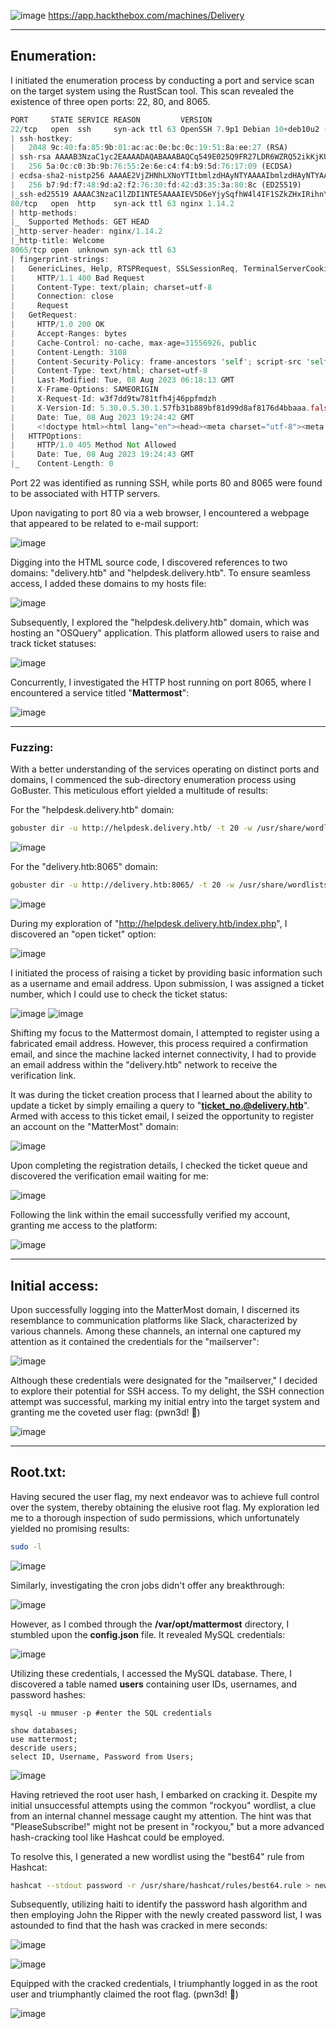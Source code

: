 ![image](https://github.com/F41zK4r1m/HackTheBox/assets/87700008/3730d7a9-8b21-49e5-a3e9-dc44c8a9d454)
https://app.hackthebox.com/machines/Delivery

-----------------------------------------------------------------------------------------------------------------------------------------------------------------------

## Enumeration:

I initiated the enumeration process by conducting a port and service scan on the target system using the RustScan tool. This scan revealed the existence of three open ports: 22, 80, and 8065.

```Rust
PORT     STATE SERVICE REASON         VERSION
22/tcp   open  ssh     syn-ack ttl 63 OpenSSH 7.9p1 Debian 10+deb10u2 (protocol 2.0)
| ssh-hostkey: 
|   2048 9c:40:fa:85:9b:01:ac:ac:0e:bc:0c:19:51:8a:ee:27 (RSA)
| ssh-rsa AAAAB3NzaC1yc2EAAAADAQABAAABAQCq549E025Q9FR27LDR6WZRQ52ikKjKUQLmE9ndEKjB0i1qOoL+WzkvqTdqEU6fFW6AqUIdSEd7GMNSMOk66otFgSoerK6MmH5IZjy4JqMoNVPDdWfmEiagBlG3H7IZ7yAO8gcg0RRrIQjE7XTMV09GmxEUtjojoLoqudUvbUi8COHCO6baVmyjZRlXRCQ6qTKIxRZbUAo0GOY8bYmf9sMLf70w6u/xbE2EYDFH+w60ES2K906x7lyfEPe73NfAIEhHNL8DBAUfQWzQjVjYNOLqGp/WdlKA1RLAOklpIdJQ9iehsH0q6nqjeTUv47mIHUiqaM+vlkCEAN3AAQH5mB/1
|   256 5a:0c:c0:3b:9b:76:55:2e:6e:c4:f4:b9:5d:76:17:09 (ECDSA)
| ecdsa-sha2-nistp256 AAAAE2VjZHNhLXNoYTItbmlzdHAyNTYAAAAIbmlzdHAyNTYAAABBBAiAKnk2lw0GxzzqMXNsPQ1bTk35WwxCa3ED5H34T1yYMiXnRlfssJwso60D34/IM8vYXH0rznR9tHvjdN7R3hY=
|   256 b7:9d:f7:48:9d:a2:f2:76:30:fd:42:d3:35:3a:80:8c (ED25519)
|_ssh-ed25519 AAAAC3NzaC1lZDI1NTE5AAAAIEV5D6eYjySqfhW4l4IF1SZkZHxIRihnY6Mn6D8mLEW7
80/tcp   open  http    syn-ack ttl 63 nginx 1.14.2
| http-methods: 
|_  Supported Methods: GET HEAD
|_http-server-header: nginx/1.14.2
|_http-title: Welcome
8065/tcp open  unknown syn-ack ttl 63
| fingerprint-strings: 
|   GenericLines, Help, RTSPRequest, SSLSessionReq, TerminalServerCookie: 
|     HTTP/1.1 400 Bad Request
|     Content-Type: text/plain; charset=utf-8
|     Connection: close
|     Request
|   GetRequest: 
|     HTTP/1.0 200 OK
|     Accept-Ranges: bytes
|     Cache-Control: no-cache, max-age=31556926, public
|     Content-Length: 3108
|     Content-Security-Policy: frame-ancestors 'self'; script-src 'self' cdn.rudderlabs.com
|     Content-Type: text/html; charset=utf-8
|     Last-Modified: Tue, 08 Aug 2023 06:18:13 GMT
|     X-Frame-Options: SAMEORIGIN
|     X-Request-Id: w3f7dd9tw781tfh4j46ppfmdzh
|     X-Version-Id: 5.30.0.5.30.1.57fb31b889bf81d99d8af8176d4bbaaa.false
|     Date: Tue, 08 Aug 2023 19:24:42 GMT
|     <!doctype html><html lang="en"><head><meta charset="utf-8"><meta name="viewport" content="width=device-width,initial-scale=1,maximum-scale=1,user-scalable=0"><meta name="robots" content="noindex, nofollow"><meta name="referrer" content="no-referrer"><title>Mattermost</title><meta name="mobile-web-app-capable" content="yes"><meta name="application-name" content="Mattermost"><meta name="format-detection" content="telephone=no"><link re
|   HTTPOptions: 
|     HTTP/1.0 405 Method Not Allowed
|     Date: Tue, 08 Aug 2023 19:24:43 GMT
|_    Content-Length: 0
```

Port 22 was identified as running SSH, while ports 80 and 8065 were found to be associated with HTTP servers.

Upon navigating to port 80 via a web browser, I encountered a webpage that appeared to be related to e-mail support:

![image](https://github.com/F41zK4r1m/HackTheBox/assets/87700008/bb840326-732e-4ce8-a689-c65376ba78ab)


Digging into the HTML source code, I discovered references to two domains: "delivery.htb" and "helpdesk.delivery.htb". To ensure seamless access, I added these domains to my hosts file:

![image](https://github.com/F41zK4r1m/HackTheBox/assets/87700008/3f6887e4-a83f-4de7-8faa-1a7eebbefb4a)

Subsequently, I explored the "helpdesk.delivery.htb" domain, which was hosting an "OSQuery" application. This platform allowed users to raise and track ticket statuses:

![image](https://github.com/F41zK4r1m/HackTheBox/assets/87700008/fc6196e6-7139-4788-982e-061d82a90b74)

Concurrently, I investigated the HTTP host running on port 8065, where I encountered a service titled "**Mattermost**":

![image](https://github.com/F41zK4r1m/HackTheBox/assets/87700008/811f7b2b-5cea-43a9-b24b-abe0cffe7b78)

-----------------------------------------------------------------------------------------------------------------------------------------------------------------------

### Fuzzing:

With a better understanding of the services operating on distinct ports and domains, I commenced the sub-directory enumeration process using GoBuster. This meticulous effort yielded a multitude of results:

For the "helpdesk.delivery.htb" domain:

```bash
gobuster dir -u http://helpdesk.delivery.htb/ -t 20 -w /usr/share/wordlists/dirbuster/directory-list-2.3-medium.txt -x txt,php -e -b 404,403 -k
```
![image](https://github.com/F41zK4r1m/HackTheBox/assets/87700008/4a9e5208-2b3d-42b1-9cb8-9536f0deddcb)

For the "delivery.htb:8065" domain:

```bash
gobuster dir -u http://delivery.htb:8065/ -t 20 -w /usr/share/wordlists/dirbuster/directory-list-2.3-medium.txt -x txt,php -e -b 404,403 -k --exclude-length 3108
```
![image](https://github.com/F41zK4r1m/HackTheBox/assets/87700008/08743205-8878-49bb-9b6b-ef4d8bc079f2)

During my exploration of "http://helpdesk.delivery.htb/index.php", I discovered an "open ticket" option:

![image](https://github.com/F41zK4r1m/HackTheBox/assets/87700008/1aa41cd1-6fae-44b6-abc9-43c8ad84e40d)

I initiated the process of raising a ticket by providing basic information such as a username and email address. Upon submission, I was assigned a ticket number, which I could use to check the ticket status:

![image](https://github.com/F41zK4r1m/HackTheBox/assets/87700008/da0aa1e4-3f18-43f9-97a0-3e697ad0aa26)
![image](https://github.com/F41zK4r1m/HackTheBox/assets/87700008/0c2cd384-61d0-43ad-94a0-79b0f7cc6eb7)

Shifting my focus to the Mattermost domain, I attempted to register using a fabricated email address. However, this process required a confirmation email, and since the machine lacked internet connectivity, I had to provide an email address within the "delivery.htb" network to receive the verification link.

It was during the ticket creation process that I learned about the ability to update a ticket by simply emailing a query to "**ticket_no.@delivery.htb**". Armed with access to this ticket email, I seized the opportunity to register an account on the "MatterMost" domain:

![image](https://github.com/F41zK4r1m/HackTheBox/assets/87700008/3e4d5947-7f4d-49d7-90f1-b776d67f8401)

Upon completing the registration details, I checked the ticket queue and discovered the verification email waiting for me:

![image](https://github.com/F41zK4r1m/HackTheBox/assets/87700008/059a283f-9f00-4a8d-b525-d69930e40330)

Following the link within the email successfully verified my account, granting me access to the platform:

![image](https://github.com/F41zK4r1m/HackTheBox/assets/87700008/c038998b-9058-434f-82a5-1eee770bbde7)

-----------------------------------------------------------------------------------------------------------------------------------------------------------------------

## Initial access:

Upon successfully logging into the MatterMost domain, I discerned its resemblance to communication platforms like Slack, characterized by various channels. Among these channels, an internal one captured my attention as it contained the credentials for the "mailserver":

![image](https://github.com/F41zK4r1m/HackTheBox/assets/87700008/ccd1368e-e017-4cf1-b94c-42c271a3deb4)

Although these credentials were designated for the "mailserver," I decided to explore their potential for SSH access. To my delight, the SSH connection attempt was successful, marking my initial entry into the target system and granting me the coveted user flag: (pwn3d! 🙂)

![image](https://github.com/F41zK4r1m/HackTheBox/assets/87700008/9528b60b-a342-400b-b726-bb2b0659da29)


-----------------------------------------------------------------------------------------------------------------------------------------------------------------------

## Root.txt:

Having secured the user flag, my next endeavor was to achieve full control over the system, thereby obtaining the elusive root flag. My exploration led me to a thorough inspection of sudo permissions, which unfortunately yielded no promising results:

```bash
sudo -l
```
![image](https://github.com/F41zK4r1m/HackTheBox/assets/87700008/9baed0da-8b81-471d-8daa-d0520fc97e0e)

Similarly, investigating the cron jobs didn't offer any breakthrough:

![image](https://github.com/F41zK4r1m/HackTheBox/assets/87700008/cd68f7c2-0ff1-4b40-8ed2-baf0a8577143)

However, as I combed through the **/var/opt/mattermost** directory, I stumbled upon the **config.json** file. It revealed MySQL credentials:

![image](https://github.com/F41zK4r1m/HackTheBox/assets/87700008/d9cd7af2-7e94-4586-ae4e-652d91a39d77)

Utilizing these credentials, I accessed the MySQL database. There, I discovered a table named **users** containing user IDs, usernames, and password hashes:

```mysql
mysql -u mmuser -p #enter the SQL credentials

show databases;
use mattermost;
descride users;
select ID, Username, Password from Users;
```
![image](https://github.com/F41zK4r1m/HackTheBox/assets/87700008/09550379-d21d-4866-962a-c19a0f9d7ea0)

Having retrieved the root user hash, I embarked on cracking it. Despite my initial unsuccessful attempts using the common "rockyou" wordlist, a clue from an internal channel message caught my attention. The hint was that "PleaseSubscribe!" might not be present in "rockyou," but a more advanced hash-cracking tool like Hashcat could be employed.

To resolve this, I generated a new wordlist using the "best64" rule from Hashcat:

```bash
hashcat --stdout password -r /usr/share/hashcat/rules/best64.rule > new_pass_list #where password file contains "PleaseSubscribe!"
```

Subsequently, utilizing haiti to identify the password hash algorithm and then employing John the Ripper with the newly created password list, I was astounded to find that the hash was cracked in mere seconds:

![image](https://github.com/F41zK4r1m/HackTheBox/assets/87700008/cea17abc-8fa9-4198-b8d3-de2b12d97382)

![image](https://github.com/F41zK4r1m/HackTheBox/assets/87700008/e4af615f-fbdc-4e37-be2e-815c1779d2b3)

Equipped with the cracked credentials, I triumphantly logged in as the root user and triumphantly claimed the root flag. (pwn3d! 🙂)

![image](https://github.com/F41zK4r1m/HackTheBox/assets/87700008/f91e71a9-f07a-4d92-a945-da290742e6bd)

